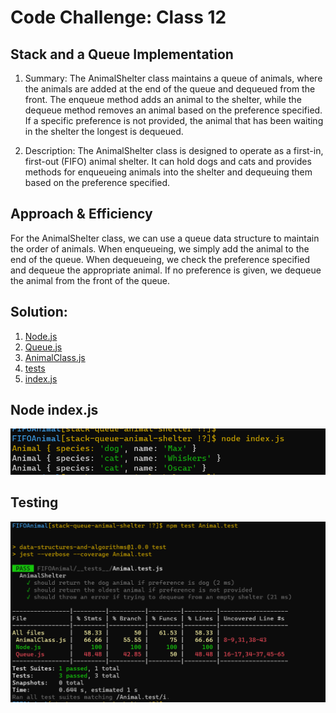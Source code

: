 # Code Challenge: Class 12
## Stack and a Queue Implementation

1.   Summary:
                The AnimalShelter class maintains a queue of animals, where the animals are added at the end of the queue and dequeued from the front. The enqueue method adds an animal to the shelter, while the dequeue method removes an animal based on the preference specified. If a specific preference is not provided, the animal that has been waiting in the shelter the longest is dequeued.


2. Description:
                The AnimalShelter class is designed to operate as a first-in, first-out (FIFO) animal shelter. It can hold dogs and cats and provides methods for enqueueing animals into the shelter and dequeuing them based on the preference specified.




## Approach & Efficiency

For the AnimalShelter class, we can use a queue data structure to maintain the order of animals. When enqueueing, we simply add the animal to the end of the queue. When dequeueing, we check the preference specified and dequeue the appropriate animal. If no preference is given, we dequeue the animal from the front of the queue.



## Solution:
1. [Node.js](./lib/Node.js)
2. [Queue.js](./lib/Queue.js)
3. [AnimalClass.js](./lib/AnimalClass.js)
4. [tests](./__tests__/Animal.test.js)
5. [index.js](./index.js)



## Node index.js
![Page 1](./index.png)


## Testing
![Page 2](./test.png)